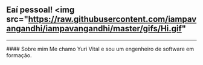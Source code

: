 ## Eaí pessoal! <img src="https://raw.githubusercontent.com/iampavangandhi/iampavangandhi/master/gifs/Hi.gif"

<hr>
#### Sobre mim
Me chamo Yuri Vital e sou um engenheiro de software em formação.
<!--
**yvitall/yvitall** is a ✨ _special_ ✨ repository because its `README.md` (this file) appears on your GitHub profile.
Here are some ideas to get you started:
- 🔭 I’m currently working on ...
- 🌱 I’m currently learning ...
- 👯 I’m looking to collaborate on ...
- 🤔 I’m looking for help with ...
- 💬 Ask me about ...
- 📫 How to reach me: ...
- 😄 Pronouns: ...
- ⚡ Fun fact: ...
